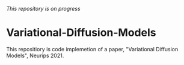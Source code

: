 *This repository is on progress*

# Variational-Diffusion-Models
This repositiory is code implemetion of a paper, "Variational Diffusion Models", Neurips 2021.
